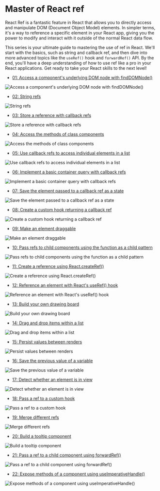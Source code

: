 # Master of React ref

React Ref is a fantastic feature in React that allows you to directly access and manipulate DOM (Document Object Model) elements.
In simpler terms, it's a way to reference a specific element in your React app, giving you the power to modify and interact with it outside of the normal React data flow.

This series is your ultimate guide to mastering the use of ref in React.
We'll start with the basics, such as string and callback ref, and then dive into more advanced topics like the `useRef()` hook and `forwardRef()` API.
By the end, you'll have a deep understanding of how to use ref like a pro in your React applications.
Get ready to take your React skills to the next level!

-   [01: Access a component's underlying DOM node with findDOMNode()](https://phuoc.ng/collection/react-ref/access-a-component-underlying-dom-node-with-find-dom-node/)

![Access a component's underlying DOM node with findDOMNode()](/01-access-a-component-underlying-dom-node-with-find-dom-node/find-dom-node.png)

-   [02: String refs](https://phuoc.ng/collection/react-ref/string-refs/)

![String refs](/02-string-refs/string-refs.png)

-   [03: Store a reference with callback refs](https://phuoc.ng/collection/react-ref/store-a-reference-with-callback-refs/)

![Store a reference with callback refs](/03-store-a-reference-with-callback-refs/callback-refs.png)

-   [04: Access the methods of class components](https://phuoc.ng/collection/react-ref/access-the-methods-of-class-components/)

![Access the methods of class components](/04-access-the-methods-of-class-components/access-methods.png)

-   [05: Use callback refs to access individual elements in a list](https://phuoc.ng/collection/react-ref/use-callback-refs-to-access-individual-elements-in-a-list/)

![Use callback refs to access individual elements in a list](/05-use-callback-refs-to-access-individual-elements-in-a-list/access-individual-elements.png)

-   [06: Implement a basic container query with callback refs](https://phuoc.ng/collection/react-ref/implement-a-basic-container-query-with-callback-refs/)

![Implement a basic container query with callback refs](/06-implement-a-basic-container-query-with-callback-refs/basic-container-query.png)

-   [07: Save the element passed to a callback ref as a state](https://phuoc.ng/collection/react-ref/save-the-element-passed-to-a-callback-ref-as-a-state/)

![Save the element passed to a callback ref as a state](/07-save-the-element-passed-to-a-callback-ref-as-a-state/callback-ref-state.png)

-   [08: Create a custom hook returning a callback ref](https://phuoc.ng/collection/react-ref/create-a-custom-hook-returning-a-callback-ref/)

![Create a custom hook returning a callback ref](/08-create-a-custom-hook-returning-a-callback-ref/hook-returning-callback-ref.png)

-   [09: Make an element draggable](https://phuoc.ng/collection/react-ref/make-an-element-draggable/)

![Make an element draggable](/09-make-an-element-draggable/draggable.png)

-   [10: Pass refs to child components using the function as a child pattern](https://phuoc.ng/collection/react-ref/pass-refs-to-child-components-using-the-function-as-a-child-pattern/)

![Pass refs to child components using the function as a child pattern](/10-pass-refs-to-child-components-using-the-function-as-a-child-pattern/pass-refs-child-components.png)

-   [11: Create a reference using React.createRef()](https://phuoc.ng/collection/react-ref/create-a-reference-using-react-create-ref/)

![Create a reference using React.createRef()](/11-create-a-reference-using-react-create-ref/react-create-ref.png)

-   [12: Reference an element with React's useRef() hook](https://phuoc.ng/collection/react-ref/reference-an-element-with-react-use-ref-hook/)

![Reference an element with React's useRef() hook](/12-reference-an-element-with-react-use-ref-hook/use-ref.png)

-   [13: Build your own drawing board](https://phuoc.ng/collection/react-ref/build-your-own-drawing-board/)

![Build your own drawing board](/13-build-your-own-drawing-board/drawing-board.png)

-   [14: Drag and drop items within a list](https://phuoc.ng/collection/react-ref/drag-and-drop-items-within-a-list/)

![Drag and drop items within a list](/14-drag-and-drop-items-within-a-list/drag-drop-items.png)

-   [15: Persist values between renders](https://phuoc.ng/collection/react-ref/persist-values-between-renders/)

![Persist values between renders](/15-persist-values-between-renders/persist-values.png)

-   [16: Save the previous value of a variable](https://phuoc.ng/collection/react-ref/save-the-previous-value-of-a-variable/)

![Save the previous value of a variable](/16-save-the-previous-value-of-a-variable/save-previous-value.png)

-   [17: Detect whether an element is in view](https://phuoc.ng/collection/react-ref/detect-whether-an-element-is-in-view/)

![Detect whether an element is in view](/17-detect-whether-an-element-is-in-view/detect-in-view.png)

-   [18: Pass a ref to a custom hook](https://phuoc.ng/collection/react-ref/pass-a-ref-to-a-custom-hook/)

![Pass a ref to a custom hook](/18-pass-a-ref-to-a-custom-hook/pass-ref-custom-hook.png)

-   [19: Merge different refs](https://phuoc.ng/collection/react-ref/merge-different-refs/)

![Merge different refs](/19-merge-different-refs/merge-refs.png)

-   [20: Build a tooltip component](https://phuoc.ng/collection/react-ref/build-a-tooltip-component/)

![Build a tooltip component](/20-build-a-tooltip-component/tooltip.png)

-   [21: Pass a ref to a child component using forwardRef()](https://phuoc.ng/collection/react-ref/pass-a-ref-to-a-child-component-using-forward-ref/)

![Pass a ref to a child component using forwardRef()](/21-pass-a-ref-to-a-child-component-using-forward-ref/forward-ref.png)

-   [22: Expose methods of a component using useImperativeHandle()](https://phuoc.ng/collection/react-ref/expose-methods-of-a-component-using-use-imperative-handle/)

![Expose methods of a component using useImperativeHandle()](/22-expose-methods-of-a-component-using-use-imperative-handle/use-imperative-handle.png)
